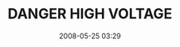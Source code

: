 ---
title: "DANGER HIGH VOLTAGE"
date: 2008-05-25 03:29
picture: "/assets/camera-roll/2008/05/2008-05-25-danger-high-voltage/recon-3-023.jpg"
thumbnail: "/assets/camera-roll/2008/05/2008-05-25-danger-high-voltage/recon-3-023-thumbnail.jpg"
type: picture
tags:
  - photograph
  - Nicollet Island
  - sign
  - Recon 3
---